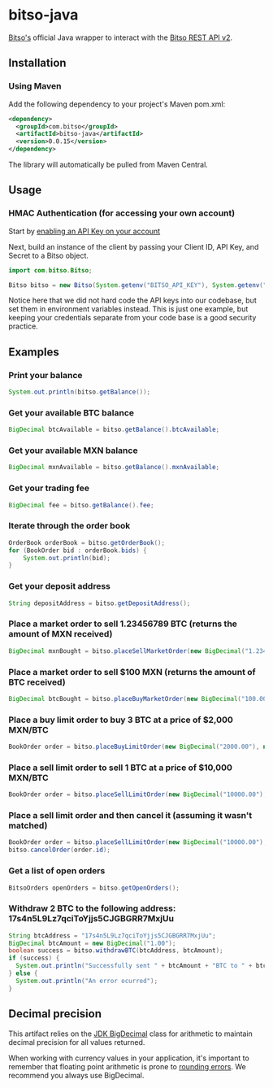 # bitso-java
[Bitso's](https://bitso.com) official Java wrapper to interact with the [Bitso REST API v2](https://bitso.com/api_info).

## Installation

### Using Maven

Add the following dependency to your project's Maven pom.xml:

```xml
<dependency>
  <groupId>com.bitso</groupId>
  <artifactId>bitso-java</artifactId>
  <version>0.0.15</version>
</dependency>
```

The library will automatically be pulled from Maven Central.

## Usage

### HMAC Authentication (for accessing your own account)

Start by [enabling an API Key on your account](https://bitso.com/api_setup)

Next, build an instance of the client by passing your Client ID, API Key, and Secret to a Bitso object.

```java
import com.bitso.Bitso;

Bitso bitso = new Bitso(System.getenv("BITSO_API_KEY"), System.getenv("BITSO_API_SECRET"), System.getenv("BITSO_CLIENT_ID"));
```

Notice here that we did not hard code the API keys into our codebase, but set them in environment variables instead. This is just one example, but keeping your credentials separate from your code base is a good security practice.

## Examples

### Print your balance

```java
System.out.println(bitso.getBalance());
```

### Get your available BTC balance

```java
BigDecimal btcAvailable = bitso.getBalance().btcAvailable;
```

### Get your available MXN balance

```java
BigDecimal mxnAvailable = bitso.getBalance().mxnAvailable;
```

### Get your trading fee

```java
BigDecimal fee = bitso.getBalance().fee;
```

### Iterate through the order book

```java
OrderBook orderBook = bitso.getOrderBook();
for (BookOrder bid : orderBook.bids) {
    System.out.println(bid);
}
```

### Get your deposit address

```java
String depositAddress = bitso.getDepositAddress();
```

### Place a market order to sell 1.23456789 BTC (returns the amount of MXN received)

```java
BigDecimal mxnBought = bitso.placeSellMarketOrder(new BigDecimal("1.23456789"));
```

### Place a market order to sell $100 MXN (returns the amount of BTC received)

```java
BigDecimal btcBought = bitso.placeBuyMarketOrder(new BigDecimal("100.00"));
```

### Place a buy limit order to buy 3 BTC at a price of $2,000 MXN/BTC

```java
BookOrder order = bitso.placeBuyLimitOrder(new BigDecimal("2000.00"), new BigDecimal("3"));
```

### Place a sell limit order to sell 1 BTC at a price of $10,000 MXN/BTC

```java
BookOrder order = bitso.placeSellLimitOrder(new BigDecimal("10000.00"), new BigDecimal("1"));
```

### Place a sell limit order and then cancel it (assuming it wasn't matched)

```java
BookOrder order = bitso.placeSellLimitOrder(new BigDecimal("10000.00"), new BigDecimal("1"));
bitso.cancelOrder(order.id);
```

### Get a list of open orders

```java
BitsoOrders openOrders = bitso.getOpenOrders();
```

### Withdraw 2 BTC to the following address: 17s4n5L9Lz7qciToYjjs5CJGBGRR7MxjUu

```java
String btcAddress = "17s4n5L9Lz7qciToYjjs5CJGBGRR7MxjUu";
BigDecimal btcAmount = new BigDecimal("1.00");
boolean success = bitso.withdrawBTC(btcAddress, btcAmount);
if (success) {
  System.out.println("Successfully sent " + btcAmount + "BTC to " + btcAddress);
} else {
  System.out.println("An error ocurred");
}
```

## Decimal precision

This artifact relies on the [JDK BigDecimal](http://docs.oracle.com/javase/7/docs/api/java/math/BigDecimal.html) class for arithmetic to maintain decimal precision for all values returned.

When working with currency values in your application, it's important to remember that floating point arithmetic is prone to [rounding errors](http://en.wikipedia.org/wiki/Round-off_error). We recommend you always use BigDecimal.
